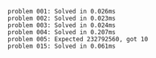     problem 001: Solved in 0.026ms
    problem 002: Solved in 0.023ms
    problem 003: Solved in 0.024ms
    problem 004: Solved in 0.207ms
    problem 005: Expected 232792560, got 10
    problem 015: Solved in 0.061ms
